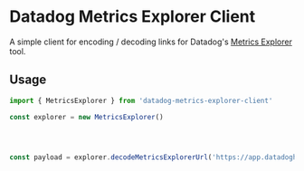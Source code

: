 # Datadog Metrics Explorer Client

A simple client for encoding / decoding links for Datadog's [Metrics Explorer](https://docs.datadoghq.com/metrics/explorer/) tool.

## Usage

```javascript
import { MetricsExplorer } from 'datadog-metrics-explorer-client'

const explorer = new MetricsExplorer()




const payload = explorer.decodeMetricsExplorerUrl('https://app.datadoghq.com/metric/explorer#N4Ig7glg...')
```

